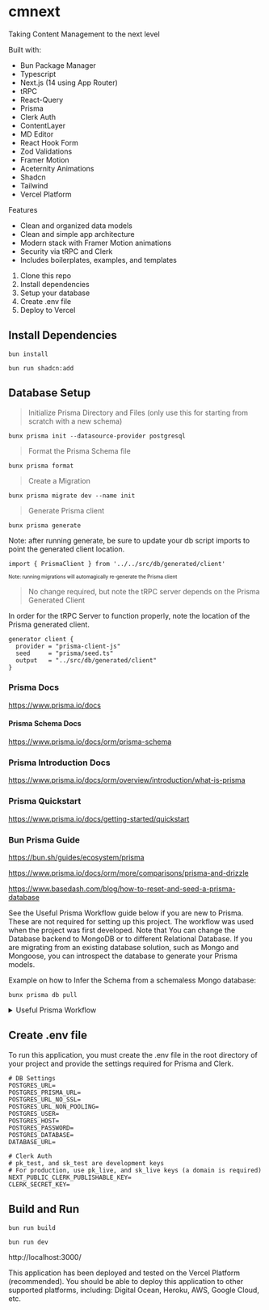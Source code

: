 # cmnext
 Taking Content Management to the next level 

Built with:
- Bun Package Manager
- Typescript
- Next.js (14 using App Router)
- tRPC
- React-Query
- Prisma
- Clerk Auth
- ContentLayer
- MD Editor
- React Hook Form
- Zod Validations
- Framer Motion
- Aceternity Animations
- Shadcn
- Tailwind 
- Vercel Platform

Features
 - Clean and organized data models 
 - Clean and simple app architecture 
 - Modern stack with Framer Motion animations
 - Security via tRPC and Clerk
 - Includes boilerplates, examples, and templates

1) Clone this repo
2) Install dependencies 
3) Setup your database
4) Create .env file 
5) Deploy to Vercel

## Install Dependencies

```
bun install
```

```
bun run shadcn:add
```

## Database Setup
> Initialize Prisma Directory and Files (only use this for starting from scratch with a new schema)
```
bunx prisma init --datasource-provider postgresql
```

> Format the Prisma Schema file 
```
bunx prisma format 
```

> Create a Migration 
```
bunx prisma migrate dev --name init
```

> Generate Prisma client 
```
bunx prisma generate
```

Note: after running generate, be sure to update your db script imports to point the generated client location. 
```
import { PrismaClient } from '../../src/db/generated/client'
```


<sub><sub>Note: running migrations will automagically re-generate the Prisma client</sub></sub>

> No change required, but note the tRPC server depends on the Prisma Generated Client 

In order for the tRPC Server to function properly, note the location of the Prisma generated client. 

```
generator client {
  provider = "prisma-client-js"
  seed     = "prisma/seed.ts"
  output   = "../src/db/generated/client"
}
```

### Prisma Docs

https://www.prisma.io/docs

#### Prisma Schema Docs

https://www.prisma.io/docs/orm/prisma-schema

### Prisma Introduction Docs

https://www.prisma.io/docs/orm/overview/introduction/what-is-prisma

### Prisma Quickstart

https://www.prisma.io/docs/getting-started/quickstart

### Bun Prisma Guide 

https://bun.sh/guides/ecosystem/prisma

https://www.prisma.io/docs/orm/more/comparisons/prisma-and-drizzle

https://www.basedash.com/blog/how-to-reset-and-seed-a-prisma-database

See the Useful Prisma Workflow guide below if you are new to Prisma. These are not required for setting up this project. The workflow was used when the project was first developed.  Note that You can change the Database backend to MongoDB or to different Relational Database. If you are migrating from an existing database solution, such as Mongo and Mongoose, you can introspect the database to generate your Prisma models. 

Example on how to Infer the Schema from a schemaless Mongo database: 

```
bunx prisma db pull
```

<details>
    <summary>Useful Prisma Workflow</summary>

### Installing Prisma using Bun
```
bun add -d prisma
```

### Install the Prisma Client using Bun
```
bun add @prisma/client
```

### Setup a new Prisma Project 
```
bunx prisma init
```

### Create and Initialize Schema and Migration Directory
```
bunx prisma init --datasource-provider sqlite
bunx prisma init --datasource-provider postgresql
bunx prisma init --datasource-provider mysql
bunx prisma init --datasource-provider mongodb
```

### Generate and Run Initial Migration
```
bunx prisma migrate dev --name init
```

### Migrate Changes to your DB Schema 
```
bunx prisma migrate dev
```

### Reset DB:
```
bunx prisma migrate reset
```
#### Reset does the following:
- Drop the database
- Create a new database
- Apply all migrations
- Generate the Prisma client


### Seed Data: 
```
bunx prisma db seed
```

### Running DB Scripts:
```
bunx tsx ./src/db/scripts/create-user-account.ts
```


</details>   


## Create .env file 
To run this application, you must create the .env file in the root directory of your project and provide the settings required for Prisma and Clerk.
```
# DB Settings
POSTGRES_URL=
POSTGRES_PRISMA_URL=
POSTGRES_URL_NO_SSL=
POSTGRES_URL_NON_POOLING=
POSTGRES_USER=
POSTGRES_HOST=
POSTGRES_PASSWORD=
POSTGRES_DATABASE=
DATABASE_URL=

# Clerk Auth
# pk_test, and sk_test are development keys
# For production, use pk_live, and sk_live keys (a domain is required)
NEXT_PUBLIC_CLERK_PUBLISHABLE_KEY=
CLERK_SECRET_KEY=
```

## Build and Run

```
bun run build
```

```
bun run dev
```

http://localhost:3000/


This application has been deployed and tested on the Vercel Platform (recommended). You should be able to deploy this application to other supported platforms, including: Digital Ocean, Heroku, AWS, Google Cloud, etc.





